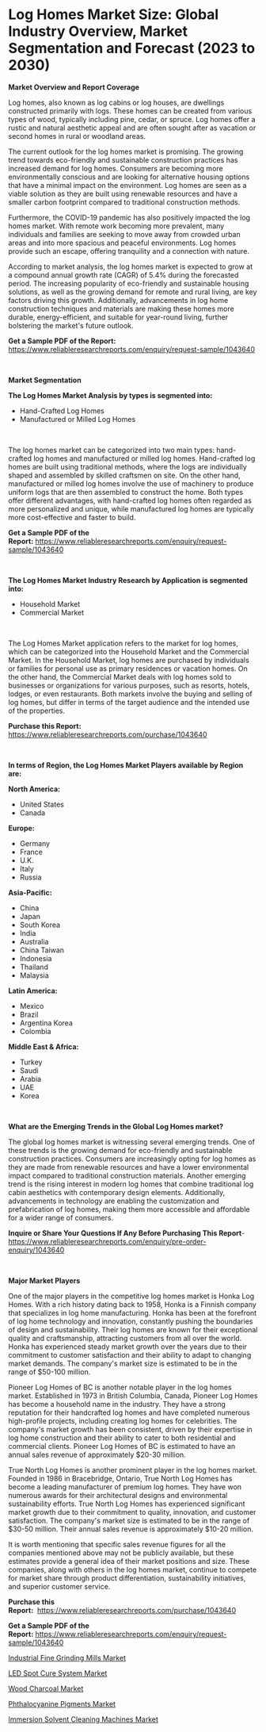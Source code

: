 <p><h1>Log Homes Market Size: Global Industry Overview, Market Segmentation and Forecast (2023 to 2030)</h1></p><p><strong>Market Overview and Report Coverage</strong></p>
<p><p>Log homes, also known as log cabins or log houses, are dwellings constructed primarily with logs. These homes can be created from various types of wood, typically including pine, cedar, or spruce. Log homes offer a rustic and natural aesthetic appeal and are often sought after as vacation or second homes in rural or woodland areas.</p><p>The current outlook for the log homes market is promising. The growing trend towards eco-friendly and sustainable construction practices has increased demand for log homes. Consumers are becoming more environmentally conscious and are looking for alternative housing options that have a minimal impact on the environment. Log homes are seen as a viable solution as they are built using renewable resources and have a smaller carbon footprint compared to traditional construction methods.</p><p>Furthermore, the COVID-19 pandemic has also positively impacted the log homes market. With remote work becoming more prevalent, many individuals and families are seeking to move away from crowded urban areas and into more spacious and peaceful environments. Log homes provide such an escape, offering tranquility and a connection with nature.</p><p>According to market analysis, the log homes market is expected to grow at a compound annual growth rate (CAGR) of 5.4% during the forecasted period. The increasing popularity of eco-friendly and sustainable housing solutions, as well as the growing demand for remote and rural living, are key factors driving this growth. Additionally, advancements in log home construction techniques and materials are making these homes more durable, energy-efficient, and suitable for year-round living, further bolstering the market's future outlook.</p></p>
<p><strong>Get a Sample PDF of the Report:</strong> <a href="https://www.reliableresearchreports.com/enquiry/request-sample/1043640">https://www.reliableresearchreports.com/enquiry/request-sample/1043640</a></p>
<p>&nbsp;</p>
<p><strong>Market Segmentation</strong></p>
<p><strong>The Log Homes Market Analysis by types is segmented into:</strong></p>
<p><ul><li>Hand-Crafted Log Homes</li><li>Manufactured or Milled Log Homes</li></ul></p>
<p>&nbsp;</p>
<p><p>The log homes market can be categorized into two main types: hand-crafted log homes and manufactured or milled log homes. Hand-crafted log homes are built using traditional methods, where the logs are individually shaped and assembled by skilled craftsmen on site. On the other hand, manufactured or milled log homes involve the use of machinery to produce uniform logs that are then assembled to construct the home. Both types offer different advantages, with hand-crafted log homes often regarded as more personalized and unique, while manufactured log homes are typically more cost-effective and faster to build.</p></p>
<p><strong>Get a Sample PDF of the Report:</strong>&nbsp;<a href="https://www.reliableresearchreports.com/enquiry/request-sample/1043640">https://www.reliableresearchreports.com/enquiry/request-sample/1043640</a></p>
<p>&nbsp;</p>
<p><strong>The Log Homes Market Industry Research by Application is segmented into:</strong></p>
<p><ul><li>Household Market</li><li>Commercial Market</li></ul></p>
<p>&nbsp;</p>
<p><p>The Log Homes Market application refers to the market for log homes, which can be categorized into the Household Market and the Commercial Market. In the Household Market, log homes are purchased by individuals or families for personal use as primary residences or vacation homes. On the other hand, the Commercial Market deals with log homes sold to businesses or organizations for various purposes, such as resorts, hotels, lodges, or even restaurants. Both markets involve the buying and selling of log homes, but differ in terms of the target audience and the intended use of the properties.</p></p>
<p><strong>Purchase this Report:</strong>&nbsp; <a href="https://www.reliableresearchreports.com/purchase/1043640">https://www.reliableresearchreports.com/purchase/1043640</a></p>
<p>&nbsp;</p>
<p><strong>In terms of Region, the Log Homes Market Players available by Region are:</strong></p>
<p>
    <p> <strong> North America: </strong>
        <ul>
            <li>United States</li>
            <li>Canada</li>
        </ul>
        </p> 
    <p> <strong> Europe: </strong>
        <ul>
            <li>Germany</li>
            <li>France</li>
            <li>U.K.</li>
            <li>Italy</li>
            <li>Russia</li>
        </ul>
        </p> 
    <p> <strong> Asia-Pacific: </strong>
        <ul>
            <li>China</li>
            <li>Japan</li>
            <li>South Korea</li>
            <li>India</li>
            <li>Australia</li>
            <li>China Taiwan</li>
            <li>Indonesia</li>
            <li>Thailand</li>
            <li>Malaysia</li>
        </ul>
        </p> 
    <p> <strong> Latin America: </strong>
        <ul>
            <li>Mexico</li>
            <li>Brazil</li>
            <li>Argentina Korea</li>
            <li>Colombia</li>
        </ul>
        </p> 
    <p> <strong> Middle East & Africa: </strong>
        <ul>
            <li>Turkey</li>
            <li>Saudi</li>
            <li>Arabia</li>
            <li>UAE</li>
            <li>Korea</li>
        </ul>
    </p>
    </p>
<p>&nbsp;</p>
<p><strong>What are the Emerging Trends in the Global Log Homes market?</strong></p>
<p><p>The global log homes market is witnessing several emerging trends. One of these trends is the growing demand for eco-friendly and sustainable construction practices. Consumers are increasingly opting for log homes as they are made from renewable resources and have a lower environmental impact compared to traditional construction materials. Another emerging trend is the rising interest in modern log homes that combine traditional log cabin aesthetics with contemporary design elements. Additionally, advancements in technology are enabling the customization and prefabrication of log homes, making them more accessible and affordable for a wider range of consumers.</p></p>
<p><strong>Inquire or Share Your Questions If Any Before Purchasing This Report</strong>- <a href="https://www.reliableresearchreports.com/enquiry/pre-order-enquiry/1043640">https://www.reliableresearchreports.com/enquiry/pre-order-enquiry/1043640</a></p>
<p>&nbsp;</p>
<p><strong>Major Market Players</strong></p>
<p><p>One of the major players in the competitive log homes market is Honka Log Homes. With a rich history dating back to 1958, Honka is a Finnish company that specializes in log home manufacturing. Honka has been at the forefront of log home technology and innovation, constantly pushing the boundaries of design and sustainability. Their log homes are known for their exceptional quality and craftsmanship, attracting customers from all over the world. Honka has experienced steady market growth over the years due to their commitment to customer satisfaction and their ability to adapt to changing market demands. The company's market size is estimated to be in the range of $50-100 million.</p><p>Pioneer Log Homes of BC is another notable player in the log homes market. Established in 1973 in British Columbia, Canada, Pioneer Log Homes has become a household name in the industry. They have a strong reputation for their handcrafted log homes and have completed numerous high-profile projects, including creating log homes for celebrities. The company's market growth has been consistent, driven by their expertise in log home construction and their ability to cater to both residential and commercial clients. Pioneer Log Homes of BC is estimated to have an annual sales revenue of approximately $20-30 million.</p><p>True North Log Homes is another prominent player in the log homes market. Founded in 1986 in Bracebridge, Ontario, True North Log Homes has become a leading manufacturer of premium log homes. They have won numerous awards for their architectural designs and environmental sustainability efforts. True North Log Homes has experienced significant market growth due to their commitment to quality, innovation, and customer satisfaction. The company's market size is estimated to be in the range of $30-50 million. Their annual sales revenue is approximately $10-20 million.</p><p>It is worth mentioning that specific sales revenue figures for all the companies mentioned above may not be publicly available, but these estimates provide a general idea of their market positions and size. These companies, along with others in the log homes market, continue to compete for market share through product differentiation, sustainability initiatives, and superior customer service.</p></p>
<p><strong>Purchase this Report:</strong>&nbsp;&nbsp;<a href="https://www.reliableresearchreports.com/purchase/1043640">https://www.reliableresearchreports.com/purchase/1043640</a></p>
<p></p>
<p><strong>Get a Sample PDF of the Report:</strong>&nbsp;<a href="https://www.reliableresearchreports.com/enquiry/request-sample/1043640">https://www.reliableresearchreports.com/enquiry/request-sample/1043640</a></p>
<p><p><a href="https://medium.com/@greisdukagjini2014/industrial-fine-grinding-mills-market-report-reveals-the-latest-trends-and-growth-opportunities-of-0ee63d430c94">Industrial Fine Grinding Mills Market</a></p><p><a href="https://medium.com/@anamariaagolli86/led-spot-cure-system-market-furnishes-information-on-market-share-market-trends-and-market-growth-cff571557805">LED Spot Cure System Market</a></p><p><a href="https://github.com/amonskiyk/Market-Research-Report-List-1/blob/main/wood-charcoal-market.md">Wood Charcoal Market</a></p><p><a href="https://github.com/gaydyna/Market-Research-Report-List-1/blob/main/phthalocyanine-pigments-market.md">Phthalocyanine Pigments Market</a></p><p><a href="https://medium.com/@loretamusaj85/immersion-solvent-cleaning-machines-market-trends-and-market-analysis-forecasted-for-period-1c149e8666cf">Immersion Solvent Cleaning Machines Market</a></p></p>